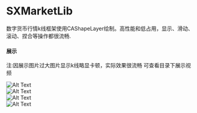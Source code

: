 # SXMarketLib
数字货币行情k线框架使用CAShapeLayer绘制。高性能和低占用，显示、滑动、滚动、捏合等操作都很流畅.

#### 展示
注:因展示图片过大图片显示k线略显卡顿，实际效果很流畅 可查看目录下展示视频

![Alt Text](https://github.com/6yangliu/SXMarketLib/blob/master/export1.gif)   
![Alt Text](https://github.com/6yangliu/SXMarketLib/blob/master/export3.gif)   
![Alt Text](https://github.com/6yangliu/SXMarketLib/blob/master/export4.gif)  
![Alt Text](https://github.com/6yangliu/SXMarketLib/blob/master/export5.gif)  
